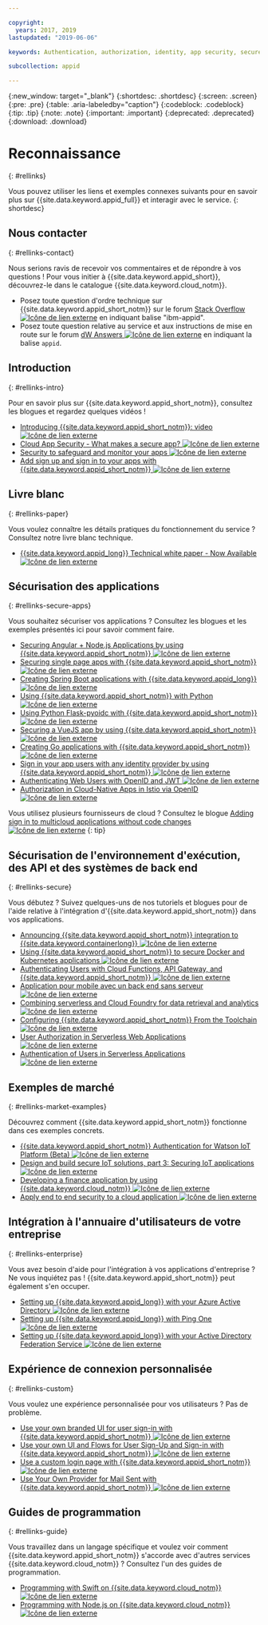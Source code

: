 ```yaml
---

copyright:
  years: 2017, 2019
lastupdated: "2019-06-06"

keywords: Authentication, authorization, identity, app security, secure

subcollection: appid

---
```


{:new_window: target="_blank"}
{:shortdesc: .shortdesc}
{:screen: .screen}
{:pre: .pre}
{:table: .aria-labeledby="caption"}
{:codeblock: .codeblock}
{:tip: .tip}
{:note: .note}
{:important: .important}
{:deprecated: .deprecated}
{:download: .download}


# Reconnaissance
{: #rellinks}

Vous pouvez utiliser les liens et exemples connexes suivants pour en savoir plus sur {{site.data.keyword.appid_full}} et interagir avec le service.
{: shortdesc}

## Nous contacter
{: #rellinks-contact}

Nous serions ravis de recevoir vos commentaires et de répondre à vos questions ! Pour vous initier à {{site.data.keyword.appid_short}}, découvrez-le dans le catalogue {{site.data.keyword.cloud_notm}}.
* Posez toute question d'ordre technique sur {{site.data.keyword.appid_short_notm}} sur le forum <a href="https://stackoverflow.com" target="_blank">Stack Overflow <img src="../../icons/launch-glyph.svg" alt="Icône de lien externe"></a> en indiquant balise "ibm-appid".
* Posez toute question relative au service et aux instructions de mise en route sur le forum <a href="https://developer.ibm.com" target="_blank">dW Answers <img src="../../icons/launch-glyph.svg" alt="Icône de lien externe"></a> en indiquant la balise `appid`.


## Introduction
{: #rellinks-intro}

Pour en savoir plus sur {{site.data.keyword.appid_short_notm}}, consultez les blogues et regardez quelques vidéos !

* <a href="https://www.youtube.com/watch?v=XlrCjHdK43Q" target="_blank">Introducing {{site.data.keyword.appid_short_notm}}: video<img src="../../icons/launch-glyph.svg" alt="Icône de lien externe"></a>
* <a href="https://www.ibm.com/cloud/blog/cloud-app-security-makes-secure-app" target="_blank">Cloud App Security - What makes a secure app? <img src="../../icons/launch-glyph.svg" alt="Icône de lien externe"></a>
* <a href="https://www.ibm.com/cloud/garage/architectures/securityArchitecture/security-for-application" target="_blank">Security to safeguard and monitor your apps <img src="../../icons/launch-glyph.svg" alt="Icône de lien externe"></a>
* <a href="https://www.youtube.com/watch?v=cDSYNFn4rX8" target="_blank">Add sign up and sign in to your apps with {{site.data.keyword.appid_short_notm}} <img src="../../icons/launch-glyph.svg" alt="Icône de lien externe"></a>



## Livre blanc
{: #rellinks-paper}

Vous voulez connaître les détails pratiques du fonctionnement du service ? Consultez notre livre blanc technique.

* <a href="https://www.ibm.com/cloud/blog/ibm-cloud-app-id-technical-white-paper-now-available" target="_blank">{{site.data.keyword.appid_long}} Technical white paper - Now Available <img src="../../icons/launch-glyph.svg" alt="Icône de lien externe"></a>


## Sécurisation des applications
{: #rellinks-secure-apps}

Vous souhaitez sécuriser vos applications ? Consultez les blogues et les exemples présentés ici pour savoir comment faire.

* <a href="https://www.ibm.com/cloud/blog/securing-angularnode-js-applications-using-app-id" target="_blank">Securing Angular + Node.js Applications by using {{site.data.keyword.appid_short_notm}} <img src="../../icons/launch-glyph.svg" alt="Icône de lien externe"></a>
* <a href="https://www.ibm.com/cloud/blog/securing-single-page-apps-app-id-service" target="_blank">Securing single page apps with {{site.data.keyword.appid_short_notm}} <img src="../../icons/launch-glyph.svg" alt="Icône de lien externe"></a>
* <a href="https://www.ibm.com/cloud/blog/creating-spring-boot-applications-app-id" target="_blank">Creating Spring Boot applications with {{site.data.keyword.appid_long}} <img src="../../icons/launch-glyph.svg" alt="Icône de lien externe"></a>
* <a href="https://github.com/mnsn/appid-python-flask-example" target="_blank">Using {{site.data.keyword.appid_short_notm}} with Python <img src="../../icons/launch-glyph.svg" alt="Icône de lien externe"></a>
* <a href="https://github.com/IBM-Cloud/github-traffic-stats" target="_blank">Using Python Flask-pyoidc with {{site.data.keyword.appid_short_notm}} <img src="../../icons/launch-glyph.svg" alt="Icône de lien externe"></a>
* <a href="https://github.com/ibmets/appid-vue-client" target="_blank">Securing a VueJS app by using {{site.data.keyword.appid_short_notm}} <img src="../../icons/launch-glyph.svg" alt="Icône de lien externe"></a>
* <a href="https://www.ibm.com/cloud/blog/creating-go-applications-with-app-id" target="_blank">Creating Go applications with {{site.data.keyword.appid_short_notm}} <img src="../../icons/launch-glyph.svg" alt="Icône de lien externe"></a>
* <a href="https://www.ibm.com/cloud/blog/app-id-integrate-custom-identity" target="_blank">Sign in your app users with any identity provider by using {{site.data.keyword.appid_short_notm}} <img src="../../icons/launch-glyph.svg" alt="Icône de lien externe"></a>
* <a href="http://heidloff.net/article/authenticating-web-users-openid-connect-jwt/" target="_blank">Authenticating Web Users with OpenID and JWT <img src="../../icons/launch-glyph.svg" alt="Icône de lien externe"></a>
* <a href="http://heidloff.net/article/authentication-authorization-openid-connect-istio" target="_blank">Authorization in Cloud-Native Apps in Istio via OpenID <img src="../../icons/launch-glyph.svg" alt="Icône de lien externe"></a>



Vous utilisez plusieurs fournisseurs de cloud ? Consultez le blogue <a href="https://www.ibm.com/cloud/blog/adding-sign-in-to-multicloud-applications-without-code-changes" target="_blank">Adding sign in to multicloud applications without code changes <img src="../../icons/launch-glyph.svg" alt="Icône de lien externe"></a>
{: tip}



## Sécurisation de l'environnement d'exécution, des API et des systèmes de back end
{: #rellinks-secure}

Vous débutez ? Suivez quelques-uns de nos tutoriels et blogues pour de l'aide relative à l'intégration d'{{site.data.keyword.appid_short_notm}} dans vos applications.

* <a href="https://www.ibm.com/blogs/cloud-archive/2018/05/announcing-app-id-integration-ibm-cloud-kubernetes-service/" target="_blank">Announcing {{site.data.keyword.appid_short_notm}} integration to {{site.data.keyword.containerlong}} <img src="../../icons/launch-glyph.svg" alt="Icône de lien externe"></a>
* <a href="https://www.ibm.com/cloud/blog/using-app-id-secure-docker-kubernetes-applications" target="_blank">Using {{site.data.keyword.appid_short_notm}} to secure Docker and Kubernetes applications <img src="../../icons/launch-glyph.svg" alt="Icône de lien externe"></a>
* <a href="https://www.ibm.com/cloud/blog/authenticating-users-with-cloud-functions-api-gateway-and-app-id" target="_blank">Authenticating Users with Cloud Functions, API Gateway, and {{site.data.keyword.appid_short_notm}} <img src="../../icons/launch-glyph.svg" alt="Icône de lien externe"></a>
* <a href="/docs/tutorials?topic=solution-tutorials-serverless-mobile-backend#serverless-mobile-backend" target="_blank">Application pour mobile avec un back end sans serveur<img src="../../icons/launch-glyph.svg" alt="Icône de lien externe"></a>
* <a href="/docs/tutorials?topic=solution-tutorials-serverless-github-traffic-analytics#serverless-github-traffic-analytics" target="_blank">Combining serverless and Cloud Foundry for data retrieval and analytics <img src="../../icons/launch-glyph.svg" alt="Icône de lien externe"></a>
* <a href="https://www.ibm.com/cloud/blog/how-to-configure-ibm-cloud-app-id-from-the-toolchain" target="_blank">Configuring {{site.data.keyword.appid_short_notm}} From the Toolchain <img src="../../icons/launch-glyph.svg" alt="Icône de lien externe"></a>
* <a href="http://heidloff.net/article/user-authorization-serverless-web-applications-openwhisk" target="_blank">User Authorization in Serverless Web Applications <img src="../../icons/launch-glyph.svg" alt="Icône de lien externe"></a>
* <a href="http://heidloff.net/article/user-authentication-serverless-openwhisk" target="_blank">Authentication of Users in Serverless Applications <img src="../../icons/launch-glyph.svg" alt="Icône de lien externe"></a>



## Exemples de marché
{: #rellinks-market-examples}

Découvrez comment {{site.data.keyword.appid_short_notm}} fonctionne dans ces exemples concrets.

* <a href="https://www.ibm.com/support/knowledgecenter/SSQP8H/iot/platform/reference/security/app_id.html" target="_blank">{{site.data.keyword.appid_short_notm}} Authentication for Watson IoT Platform (Beta) <img src="../../icons/launch-glyph.svg" alt="Icône de lien externe"></a>
* <a href="https://developer.ibm.com/articles/iot-trs-secure-iot-solutions3/" target="_blank">Design and build secure IoT solutions, part 3: Securing IoT applications <img src="../../icons/launch-glyph.svg" alt="Icône de lien externe"></a>
* <a href="https://www.ibm.com/blogs/cloud-archive/2017/08/developing-finance-application-using-ibm-cloud/ " target="_blank">Developing a finance application by using {{site.data.keyword.cloud_notm}} <img src="../../icons/launch-glyph.svg" alt="Icône de lien externe"></a>
* <a href="/docs/tutorials?topic=solution-tutorials-cloud-e2e-security#cloud-e2e-security" target="_blank">Apply end to end security to a cloud application <img src="../../icons/launch-glyph.svg" alt="Icône de lien externe"></a>


## Intégration à l'annuaire d'utilisateurs de votre entreprise
{: #rellinks-enterprise}

Vous avez besoin d'aide pour l'intégration à vos applications d'entreprise ? Ne vous inquiétez pas ! {{site.data.keyword.appid_short_notm}} peut également s'en occuper.

* <a href="https://www.ibm.com/cloud/blog/setting-ibm-cloud-app-id-azure-active-directory" target="_blank">Setting up {{site.data.keyword.appid_long}} with your Azure Active Directory <img src="../../icons/launch-glyph.svg" alt="Icône de lien externe"></a>
* <a href="https://www.ibm.com/cloud/blog/setting-ibm-cloud-app-id-ping-one" target="_blank">Setting up {{site.data.keyword.appid_long}} with Ping One <img src="../../icons/launch-glyph.svg" alt="Icône de lien externe"></a>
* <a href="https://www.ibm.com/cloud/blog/setting-ibm-cloud-app-id-active-directory-federation-service" target="_blank">Setting up {{site.data.keyword.appid_long}} with your Active Directory Federation Service <img src="../../icons/launch-glyph.svg" alt="Icône de lien externe"></a>


## Expérience de connexion personnalisée
{: #rellinks-custom}

Vous voulez une expérience personnalisée pour vos utilisateurs ? Pas de problème.

* <a href="https://www.ibm.com/cloud/blog/use-branded-ui-user-sign-app-id" target="_blank">Use your own branded UI for user sign-in with {{site.data.keyword.appid_short_notm}} <img src="../../icons/launch-glyph.svg" alt="Icône de lien externe"></a>
* <a href="https://www.ibm.com/cloud/blog/use-ui-flows-user-sign-sign-app-id" target="_blank">Use your own UI and Flows for User Sign-Up and Sign-in with {{site.data.keyword.appid_short_notm}} <img src="../../icons/launch-glyph.svg" alt="Icône de lien externe"></a>
* <a href="https://www.ibm.com/cloud/blog/custom-login-page-app-id-integration" target="_blank">Use a custom login page with {{site.data.keyword.appid_short_notm}} <img src="../../icons/launch-glyph.svg" alt="Icône de lien externe"></a>
* <a href="https://www.ibm.com/cloud/blog/use-ibm-cloud-app-id-and-your-email-provider-to-brand-mails-sent-to-app-users" target="_blank">Use Your Own Provider for Mail Sent with {{site.data.keyword.appid_short_notm}} <img src="../../icons/launch-glyph.svg" alt="Icône de lien externe"></a>

## Guides de programmation
{: #rellinks-guide}

Vous travaillez dans un langage spécifique et voulez voir comment {{site.data.keyword.appid_short_notm}} s'accorde avec d'autres services {{site.data.keyword.cloud_notm}} ? Consultez l'un des guides de programmation.

* <a href="/docs/swift?topic=swift-getting-started" target="_blank">Programming with Swift on {{site.data.keyword.cloud_notm}} <img src="../../icons/launch-glyph.svg" alt="Icône de lien externe"></a>
* <a href="/docs/node?topic=nodejs-getting-started" target="_blank">Programming with Node.js on {{site.data.keyword.cloud_notm}} <img src="../../icons/launch-glyph.svg" alt="Icône de lien externe"></a>
